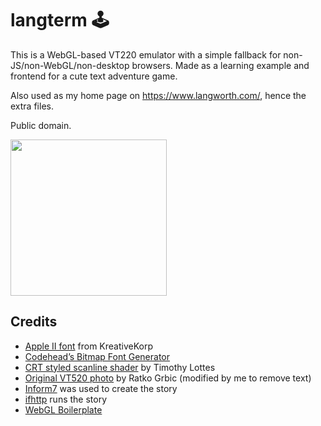 # langterm 🕹️

This is a WebGL-based VT220 emulator with a simple fallback for non-JS/non-WebGL/non-desktop
browsers. Made as a learning example and frontend for a cute text adventure game.

Also used as my home page on https://www.langworth.com/, hence the extra files.

Public domain.

<img src="https://github.com/statico/langterm/blob/master/screenshot.jpg?raw=true" width="250"/>

## Credits

- [Apple II font](http://www.kreativekorp.com/software/fonts/apple2.shtml) from KreativeKorp
- [Codehead’s Bitmap Font Generator](http://www.codehead.co.uk/cbfg/)
- [CRT styled scanline shader](https://www.shadertoy.com/view/XsjSzR) by Timothy Lottes
- [Original VT520 photo](https://goo.gl/AHU79T) by Ratko Grbic (modified by me to remove text)
- [Inform7](http://inform7.com/) was used to create the story
- [ifhttp](https://github.com/statico/ifhttp) runs the story
- [WebGL Boilerplate](https://github.com/paulirish/webgl-boilerplate)
